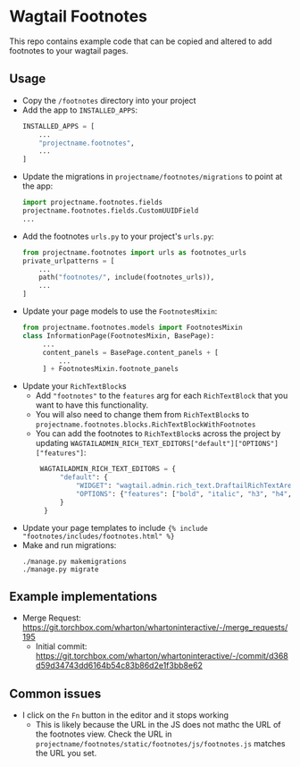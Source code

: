 # Wagtail Footnotes

This repo contains example code that can be copied and altered to add footnotes to your wagtail pages.

## Usage
 - Copy the `/footnotes` directory into your project
 - Add the app to `INSTALLED_APPS`:
   ```python
   INSTALLED_APPS = [
       ...
       "projectname.footnotes",
       ...
   ]
   ```
 - Update the migrations in `projectname/footnotes/migrations` to point at the app:
   ```python
   import projectname.footnotes.fields
   projectname.footnotes.fields.CustomUUIDField
   ...
 - Add the footnotes `urls.py` to your project's `urls.py`:
   ```python
   from projectname.footnotes import urls as footnotes_urls
   private_urlpatterns = [
       ...
       path("footnotes/", include(footnotes_urls)),
       ...
   ]
   ```
 - Update your page models to use the `FootnotesMixin`:
   ```python
   from projectname.footnotes.models import FootnotesMixin
   class InformationPage(FootnotesMixin, BasePage):
        ...
        content_panels = BasePage.content_panels + [
            ...
        ] + FootnotesMixin.footnote_panels
   ```
 - Update your `RichTextBlock`s 
    - Add `"footnotes"` to the `features` arg for each `RichTextBlock` that you want to have this functionality.
    - You will also need to change them from `RichTextBlock`s to `projectname.footnotes.blocks.RichTextBlockWithFootnotes`
    - You can add the footnotes to `RichTextBlock`s across the project by updating `WAGTAILADMIN_RICH_TEXT_EDITORS["default"]["OPTIONS"]["features"]`:
      ```python
       WAGTAILADMIN_RICH_TEXT_EDITORS = {
            "default": {
                "WIDGET": "wagtail.admin.rich_text.DraftailRichTextArea",
                "OPTIONS": {"features": ["bold", "italic", "h3", "h4", "ol", "ul", "link", "footnotes"]},
            }
        }
      ```
 - Update your page templates to include `{% include "footnotes/includes/footnotes.html" %}`
 - Make and run migrations:
   ```
   ./manage.py makemigrations
   ./manage.py migrate
   ```

## Example implementations
 - Merge Request: https://git.torchbox.com/wharton/whartoninteractive/-/merge_requests/195
    - Initial commit: https://git.torchbox.com/wharton/whartoninteractive/-/commit/d368d59d34743dd6164b54c83b86d2e1f3bb8e62

## Common issues
 - I click on the `Fn` button in the editor and it stops working
    - This is likely because the URL in the JS does not mathc the URL of the footnotes view. Check the URL in `projectname/footnotes/static/footnotes/js/footnotes.js` matches the URL you set.

